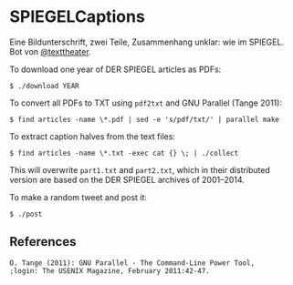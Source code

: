 SPIEGELCaptions
===============

Eine Bildunterschrift, zwei Teile, Zusammenhang unklar: wie im SPIEGEL. Bot von
[@texttheater](https://twitter.com/texttheater).

To download one year of DER SPIEGEL articles as PDFs:

    $ ./download YEAR

To convert all PDFs to TXT using `pdf2txt` and GNU Parallel (Tange 2011):

    $ find articles -name \*.pdf | sed -e 's/pdf/txt/' | parallel make

To extract caption halves from the text files:

    $ find articles -name \*.txt -exec cat {} \; | ./collect

This will overwrite `part1.txt` and `part2.txt`, which in their distributed
version are based on the DER SPIEGEL archives of 2001–2014.

To make a random tweet and post it:

    $ ./post

References
----------

    O. Tange (2011): GNU Parallel - The Command-Line Power Tool,
    ;login: The USENIX Magazine, February 2011:42-47.
